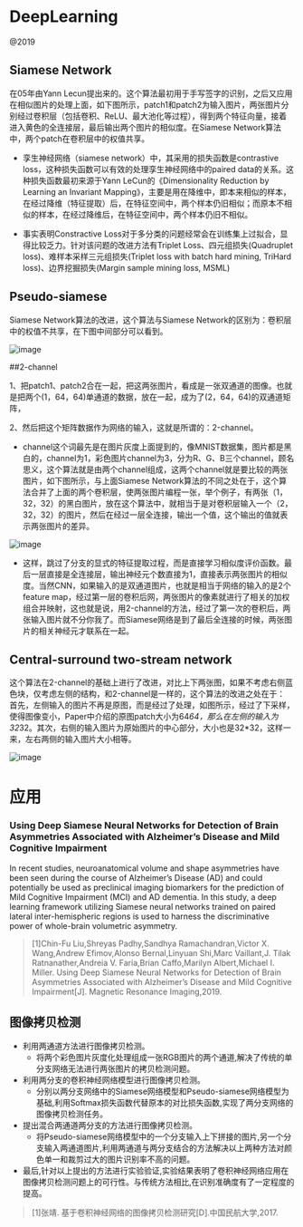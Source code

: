 # DeepLearning

@2019


## Siamese Network

在05年由Yann Lecun提出来的。这个算法最初用于手写签字的识别，之后又应用在相似图片的处理上面，如下图所示，patch1和patch2为输入图片，两张图片分别经过卷积层（包括卷积、ReLU、最大池化等过程），得到两个特征向量，接着进入黄色的全连接层，最后输出两个图片的相似度。在Siamese Network算法中，两个patch在卷积层中的权值共享。

- 孪生神经网络（siamese network）中，其采用的损失函数是contrastive loss，这种损失函数可以有效的处理孪生神经网络中的paired data的关系。这种损失函数最初来源于Yann LeCun的《Dimensionality Reduction by Learning an Invariant Mapping》，主要是用在降维中，即本来相似的样本，在经过降维（特征提取）后，在特征空间中，两个样本仍旧相似；而原本不相似的样本，在经过降维后，在特征空间中，两个样本仍旧不相似。

- 事实表明Constractive Loss对于多分类的问题经常会在训练集上过拟合，显得比较乏力。针对该问题的改进方法有Triplet Loss、四元组损失(Quadruplet loss)、难样本采样三元组损失(Triplet loss with batch hard mining, TriHard loss)、边界挖掘损失(Margin sample mining loss, MSML)

## Pseudo-siamese

Siamese Network算法的改进，这个算法与Siamese Network的区别为：卷积层中的权值不共享，在下图中间部分可以看到。

![image](https://img-blog.csdn.net/20170821151311046?watermark/2/text/aHR0cDovL2Jsb2cuY3Nkbi5uZXQvcm9ndWVzaXI=/font/5a6L5L2T/fontsize/400/fill/I0JBQkFCMA==/dissolve/70/gravity/Center)

##2-channel

1、把patch1、patch2合在一起，把这两张图片，看成是一张双通道的图像。也就是把两个(1，64，64)单通道的数据，放在一起，成为了(2，64，64)的双通道矩阵，

2、然后把这个矩阵数据作为网络的输入，这就是所谓的：2-channel。

- channel这个词最先是在图片灰度上面提到的，像MNIST数据集，图片都是黑白的，channel为1，彩色图片channel为3，分为R、G、B三个channel，顾名思义，这个算法就是由两个channel组成，这两个channel就是要比较的两张图片，如下图所示，与上面Siamese Network算法的不同之处在于，这个算法合并了上面的两个卷积层，使两张图片编程一张，举个例子，有两张（1，32，32）的黑白图片，放在这个算法中，就相当于是对卷积层输入一个（2，32，32）的图片，然后在经过一层全连接，输出一个值，这个输出的值就表示两张图片的差异。

![image](https://img-blog.csdn.net/20170821151324811?watermark/2/text/aHR0cDovL2Jsb2cuY3Nkbi5uZXQvcm9ndWVzaXI=/font/5a6L5L2T/fontsize/400/fill/I0JBQkFCMA==/dissolve/70/gravity/Center)

- 这样，跳过了分支的显式的特征提取过程，而是直接学习相似度评价函数。最后一层直接是全连接层，输出神经元个数直接为1，直接表示两张图片的相似度。当然CNN，如果输入的是双通道图片，也就是相当于网络的输入的是2个feature map，经过第一层的卷积后网，两张图片的像素就进行了相关的加权组合并映射，这也就是说，用2-channel的方法，经过了第一次的卷积后，两张输入图片就不分你我了。而Siamese网络是到了最后全连接的时候，两张图片的相关神经元才联系在一起。


## Central-surround two-stream network

这个算法在2-channel的基础上进行了改进，对比上下两张图，如果不考虑右侧蓝色块，仅考虑左侧的结构，和2-channel是一样的，这个算法的改进之处在于：
首先，左侧输入的图片不再是原图，而是经过了处理，如图所示，经过了下采样，使得图像变小，Paper中介绍的原图patch大小为64*64，那么在左侧的输入为32*32。其次，右侧的输入图片为原始图片的中心部分，大小也是32*32，这样一来，左右两侧的输入图片大小相等。

![image](https://img-blog.csdn.net/20170821151352073?watermark/2/text/aHR0cDovL2Jsb2cuY3Nkbi5uZXQvcm9ndWVzaXI=/font/5a6L5L2T/fontsize/400/fill/I0JBQkFCMA==/dissolve/70/gravity/Center)

# 应用

### Using Deep Siamese Neural Networks for Detection of Brain Asymmetries Associated with Alzheimer’s Disease and Mild Cognitive Impairment
In recent studies, neuroanatomical volume and shape asymmetries have been seen during the course of Alzheimer’s Disease (AD) and could potentially be used as preclinical imaging biomarkers for the prediction of Mild Cognitive Impairment (MCI) and AD dementia. In this study, a deep learning framework utilizing Siamese neural networks trained on paired lateral inter-hemispheric regions is used to harness the discriminative power of whole-brain volumetric asymmetry. 
> [1]Chin-Fu Liu,Shreyas Padhy,Sandhya Ramachandran,Victor X. Wang,Andrew Efimov,Alonso Bernal,Linyuan Shi,Marc Vaillant,J. Tilak Ratnanather,Andreia V. Faria,Brian Caffo,Marilyn Albert,Michael I. Miller. Using Deep Siamese Neural Networks for Detection of Brain Asymmetries Associated with Alzheimer’s Disease and Mild Cognitive Impairment[J]. Magnetic Resonance Imaging,2019.

## 图像拷贝检测

- 利用两通道方法进行图像拷贝检测。
  - 将两个彩色图片灰度化处理组成一张RGB图片的两个通道,解决了传统的单分支网络无法进行两张图片的拷贝检测问题。
- 利用两分支的卷积神经网络模型进行图像拷贝检测。
  - 分别以两分支网络中的Siamese网络模型和Pseudo-siamese网络模型为基础,利用Softmax损失函数代替原本的对比损失函数,实现了两分支网络的图像拷贝检测任务。
- 提出混合两通道两分支的方法进行图像拷贝检测。
  - 将Pseudo-siamese网络模型中的一个分支输入上下拼接的图片,另一个分支输入两通道图片,利用两通道与两分支结合的方法解决以上两种方法对颜色单一和裁剪过大的图片识别率不高的问题。
- 最后,针对以上提出的方法进行实验验证,实验结果表明了卷积神经网络应用在图像拷贝检测问题上的可行性。与传统方法相比,在识别准确度有了一定程度的提高。
>[1]张靖. 基于卷积神经网络的图像拷贝检测研究[D].中国民航大学,2017.